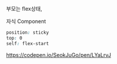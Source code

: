부모는 flex상태,

자식 Component
```css
position: sticky  
top: 0  
self: flex-start
```


https://codepen.io/SeokJuGo/pen/LYaLrvJ



